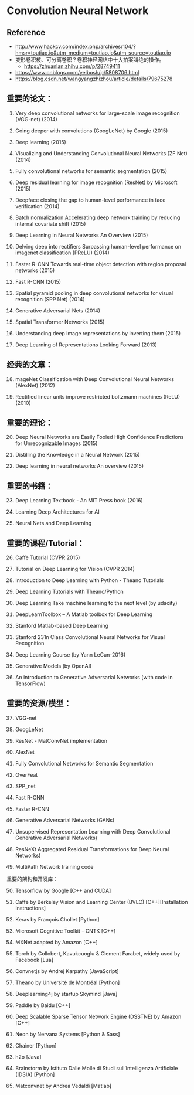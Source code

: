# Convolution Neural Network

## Reference
+ http://www.hackcv.com/index.php/archives/104/?hmsr=toutiao.io&utm_medium=toutiao.io&utm_source=toutiao.io
+ 变形卷积核、可分离卷积？卷积神经网络中十大拍案叫绝的操作。
	+ https://zhuanlan.zhihu.com/p/28749411
+ https://www.cnblogs.com/yelbosh/p/5808706.html
+ https://blog.csdn.net/wangyangzhizhou/article/details/79675278

## 重要的论文：

1. Very deep convolutional networks for large-scale image recognition (VGG-net) (2014)

2. Going deeper with convolutions (GoogLeNet) by Google (2015)

3. Deep learning (2015)

4. Visualizing and Understanding Convolutional Neural Networks (ZF Net) (2014)

5. Fully convolutional networks for semantic segmentation (2015)

6. Deep residual learning for image recognition (ResNet) by Microsoft (2015)

7. Deepface closing the gap to human-level performance in face verification (2014)

8. Batch normalization Accelerating deep network training by reducing internal covariate shift (2015)

9. Deep Learning in Neural Networks An Overview (2015)

10. Delving deep into rectifiers Surpassing human-level performance on imagenet classification (PReLU) (2014)

11. Faster R-CNN Towards real-time object detection with region proposal networks (2015)

12. Fast R-CNN (2015)

13. Spatial pyramid pooling in deep convolutional networks for visual recognition (SPP Net) (2014)

14. Generative Adversarial Nets (2014)

15. Spatial Transformer Networks (2015)

16. Understanding deep image representations by inverting them (2015)

17. Deep Learning of Representations Looking Forward (2013)



## 经典的文章：

18. mageNet Classification with Deep Convolutional Neural Networks (AlexNet) (2012)

19. Rectified linear units improve restricted boltzmann machines (ReLU) (2010)



## 重要的理论：

20. Deep Neural Networks are Easily Fooled High Confidence Predictions for Unrecognizable Images (2015)

21. Distilling the Knowledge in a Neural Network (2015)

22. Deep learning in neural networks An overview (2015)



## 重要的书籍：

23. Deep Learning Textbook - An MIT Press book (2016)

24. Learning Deep Architectures for AI

25. Neural Nets and Deep Learning



## 重要的课程/Tutorial：

26. Caffe Tutorial (CVPR 2015)

27. Tutorial on Deep Learning for Vision (CVPR 2014)

28. Introduction to Deep Learning with Python - Theano Tutorials

29. Deep Learning Tutorials with Theano/Python

30. Deep Learning Take machine learning to the next level (by udacity)

31. DeepLearnToolbox – A Matlab toolbox for Deep Learning

32. Stanford Matlab-based Deep Learning

33. Stanford 231n Class Convolutional Neural Networks for Visual Recognition

34. Deep Learning Course (by Yann LeCun-2016)

35. Generative Models (by OpenAI)

36. An introduction to Generative Adversarial Networks (with code in TensorFlow)



## 重要的资源/模型：

37. VGG-net

38. GoogLeNet

39. ResNet - MatConvNet implementation

40. AlexNet

41. Fully Convolutional Networks for Semantic Segmentation

42. OverFeat

43. SPP_net

44. Fast R-CNN

45. Faster R-CNN

46. Generative Adversarial Networks (GANs)

47. Unsupervised Representation Learning with Deep Convolutional Generative Adversarial Networks)

48. ResNeXt Aggregated Residual Transformations for Deep Neural Networks)

49. MultiPath Network training code



重要的架构和开发库：

50. Tensorflow by Google [C++ and CUDA]

51. Caffe by Berkeley Vision and Learning Center (BVLC) [C++][Installation Instructions]

52. Keras by François Chollet [Python]

53. Microsoft Cognitive Toolkit - CNTK [C++]

54. MXNet adapted by Amazon [C++]

55. Torch by Collobert, Kavukcuoglu & Clement Farabet, widely used by Facebook [Lua]

56. Convnetjs by Andrej Karpathy [JavaScript]

57. Theano by Université de Montréal [Python]

58. Deeplearning4j by startup Skymind [Java]

59. Paddle by Baidu [C++]

60. Deep Scalable Sparse Tensor Network Engine (DSSTNE) by Amazon [C++]

61. Neon by Nervana Systems [Python & Sass]

62. Chainer [Python]

63. h2o [Java]

64. Brainstorm by Istituto Dalle Molle di Studi sull’Intelligenza Artificiale (IDSIA) [Python]

65. Matconvnet by Andrea Vedaldi [Matlab]
